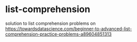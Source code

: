 # list-comprehension
solution to list comprehension problems on https://towardsdatascience.com/beginner-to-advanced-list-comprehension-practice-problems-a89604851313
